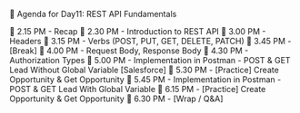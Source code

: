 📑 Agenda for Day11: REST API Fundamentals

📌 2.15 PM - Recap 
📌 2.30 PM - Introduction to REST API
📌 3.00 PM - Headers
📌 3.15 PM - Verbs (POST, PUT, GET, DELETE, PATCH)
📌 3.45 PM - [Break]
📌 4.00 PM - Request Body, Response Body
📌 4.30 PM - Authorization Types
📌 5.00 PM - Implementation in Postman - POST & GET Lead Without Global Variable [Salesforce]
📌 5.30 PM - [Practice] Create Opportunity & Get Opportunity
📌 5.45 PM - Implementation in Postman - POST & GET Lead With Global Variable
📌 6.15 PM - [Practice] Create Opportunity & Get Opportunity
📌 6.30 PM - [Wrap / Q&A]